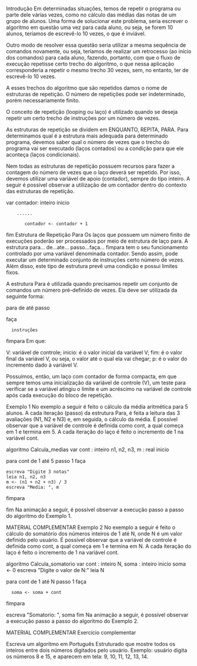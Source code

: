Introdução
Em determinadas situações, temos de repetir o programa ou parte dele várias vezes, como no cálculo das médias das notas de um grupo de alunos. Uma forma de solucionar este problema, seria escrever o algoritmo em questão uma vez para cada aluno, ou seja, se forem 10 alunos, teríamos de escrevê-lo 10 vezes, o que é inviável.

Outro modo de resolver essa questão seria utilizar a mesma sequência de comandos novamente, ou seja, teríamos de realizar um retrocesso (ao início dos comandos) para cada aluno, fazendo, portanto, com que o fluxo de execução repetisse certo trecho do algoritmo, o que nessa aplicação corresponderia a repetir o mesmo trecho 30 vezes, sem, no entanto, ter de escrevê-lo 10 vezes.

A esses trechos do algoritmo que são repetidos damos o nome de estruturas de repetição. O número de repetições pode ser indeterminado, porém necessariamente finito.

O conceito de repetição (looping ou laço) é utilizado quando se deseja repetir um certo trecho de instruções por um número de vezes. 

As estruturas de repetição se dividem em ENQUANTO, RE­PITA, PARA. Para determinamos qual é a estrutura mais adequa­da para determinado programa, devemos saber qual o número de vezes que o trecho do programa vai ser executado (laços conta­dos) ou a condição para que ele aconteça (laços condicionais). 

Nem todas as estruturas de repetição possuem recursos para fazer a contagem do número de vezes que o laço deverá ser repetido. Por isso, devemos utilizar uma variável de apoio (contador), sempre do tipo inteiro. A seguir é possível observar a utilização de um contador dentro do contexto das estruturas de repetição.

var contador: inteiro
inicio
	 
	    ......
 
           contador <- contador + 1
 
fim
Estrutura de Repetição Para
Os laços que possuem um número finito de execuções poderão ser processados por meio de estrutura de laço para. A estrutura para... de...ate... passo...faça... fimpara tem o seu funcionamento controlado por uma variável denominada contador. Sendo assim, pode executar um determinado conjunto de instruções certo número de vezes. Além disso, este tipo de estrutura prevê uma condição e possui limites fixos.

A estrutura Para é utilizada quando precisamos repetir um conjunto de comandos um número pré-definido de vezes. Ela deve ser utilizada da seguinte forma:

para <V> de <inicio> até <fim> passo <p> faça
 
      instruções
 
fimpara
Em que:

V: variável de controle;
inicio: é o valor inicial da variável V;
fim: é o valor final da variável V, ou seja, o valor até o qual ela vai chegar;
p: é o valor do incremento dado à variável V.

Possuímos, então, um laço com contador de forma compacta, em que sempre temos uma inicialização da variável de controle (V), um teste para verificar se a variável atingiu o limite e um acréscimo na variável de controle após cada execução do bloco de repetição.

 

Exemplo 1
No exemplo a seguir é feito o cálculo da média aritmética para 5 alunos. A cada iteração (passo) da estrutura Para, é feita a leitura das 3 avaliações (N1, N2 e N3) e, em seguida, o cálculo da média. É possível observar que a variável de controle é definida como cont, a qual começa em 1 e termina em 5. A cada iteração do laço é feito o incremento de 1 na variável cont.

 

algoritmo Calcula_medias
var
  cont : inteiro
  n1, n2, n3, m : real
inicio
 
  para cont de 1 até 5 passo 1 faça 
 
    escreva "Digite 3 notas"
    leia n1, n2, n3
    m <- (n1 + n2 + n3) / 3
    escreva "Media: ", m 
      
  fimpara
 
fim
Na animação a seguir, é possível observar a execução passo a passo do algoritmo do Exemplo 1.

MATERIAL COMPLEMENTAR
Exemplo 2
No exemplo a seguir é feito o cálculo do somatório dos números inteiros de 1 até N, onde N é um valor definido pelo usuário. É possível observar que a variável de controle é definida como cont, a qual começa em 1 e termina em N. A cada iteração do laço é feito o incremento de 1 na variável cont.

 

algoritmo Calcula_somatorio
var
  cont : inteiro
  N, soma : inteiro
inicio
  soma <- 0
  escreva "Digite o valor de N:"
  leia N
 
  para cont de 1 até N passo 1 faça 
 
      soma <- soma + cont 
      
  fimpara
  
  escreva "Somatorio: ", soma
fim
Na animação a seguir, é possível observar a execução passo a passo do algoritmo do Exemplo 2.

MATERIAL COMPLEMENTAR
Exercício complementar
 

Escreva um algoritmo em Português Estruturado que mostre todos os inteiros entre dois números digitados pelo usuário. Exemplo: usuário digita os números 8 e 15, e aparecem em tela: 9, 10, 11, 12, 13, 14.

